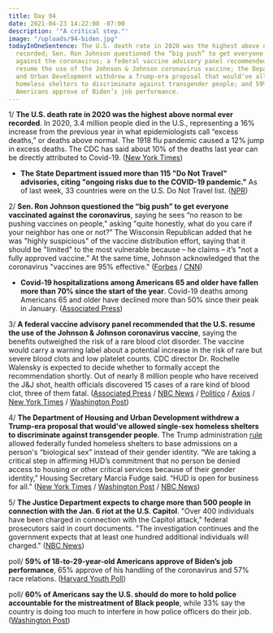 ```yaml
---
title: Day 94
date: 2021-04-23 14:22:00 -07:00
description: '"A critical step."'
image: "/uploads/94-biden.jpg"
todayInOneSentence: The U.S. death rate in 2020 was the highest above normal ever
  recorded; Sen. Ron Johnson questioned the “big push” to get everyone vaccinated
  against the coronavirus; a federal vaccine advisory panel recommended that the U.S.
  resume the use of the Johnson & Johnson coronavirus vaccine; the Department of Housing
  and Urban Development withdrew a Trump-era proposal that would've allowed single-sex
  homeless shelters to discriminate against transgender people; and 59% of 18-to-29-year-old
  Americans approve of Biden’s job performance.
---
```


1/ **The U.S. death rate in 2020 was the highest above normal ever recorded**. In 2020, 3.4 million people died in the U.S., representing a 16% increase from the previous year in what epidemiologists call “excess deaths,” or deaths above normal. The 1918 flu pandemic caused a 12% jump in excess deaths. The CDC has said about 10% of the deaths last year can be directly attributed to Covid-19. ([New York Times](https://www.nytimes.com/interactive/2021/04/23/us/covid-19-death-toll.html))

* **The State Department issued more than 115 "Do Not Travel" advisories, citing "ongoing risks due to the COVID-19 pandemic."** As of last week, 33 countries were on the U.S. Do Not Travel list. ([NPR](https://www.npr.org/sections/coronavirus-live-updates/2021/04/22/989809103/u-s-issues-more-than-115-do-not-travel-advisories-citing-risks-from-covid-19))

2/ **Sen. Ron Johnson questioned the “big push” to get everyone vaccinated against the coronavirus**, saying he sees “no reason to be pushing vaccines on people," asking "quite honestly, what do you care if your neighbor has one or not?” The Wisconsin Republican added that he was "highly suspicious" of the vaccine distribution effort, saying that it should be "limited" to the most vulnerable because – he claims – it’s "not a fully approved vaccine." At the same time, Johnson acknowledged that the coronavirus "vaccines are 95% effective." ([Forbes](https://www.forbes.com/sites/andrewsolender/2021/04/22/gop-sen-ron-jonhson-criticizes-big-push-to-get-everyone-vaccinated/?sh=3191e9c86b77) / [CNN](https://www.cnn.com/2021/04/23/politics/ron-johnson-covid-vaccine/))

* **Covid-19 hospitalizations among Americans 65 and older have fallen more than 70% since the start of the year**. Covid-19 deaths among Americans 65 and older have declined more than 50% since their peak in January. ([Associated Press](https://apnews.com/article/covid-19-hospitalizations-tumble-us-senior-citizens-37f5a0ca5ab76149c1e9bfca9e34eadf))

3/ **A federal vaccine advisory panel recommended that the U.S. resume the use of the Johnson & Johnson coronavirus vaccine**, saying the benefits outweighed the risk of a rare blood clot disorder. The vaccine would carry a warning label about a potential increase in the risk of rare but severe blood clots and low platelet counts. CDC director Dr. Rochelle Walensky is expected to decide whether to formally accept the recommendation shortly. Out of nearly 8 million people who have received the J&J shot, health officials discovered 15 cases of a rare kind of blood clot, three of them fatal. ([Associated Press](https://apnews.com/article/health-science-business-europe-coronavirus-vaccine-839bf6a7c857b25df04078402b4d7b8a) / [NBC News](https://www.nbcnews.com/health/health-news/u-s-should-resume-j-j-vaccinations-warning-notice-cdc-n1265073) / [Politico](https://www.politico.com/news/2021/04/23/cdc-panel-j-j-vaccine-decision-484447) / [Axios](https://www.axios.com/cdc-panel-johnson-johnson-vaccine-pause-lift-dfc002cf-716c-465b-86db-861cb0f1b4a1.html) / [New York Times](https://www.nytimes.com/2021/04/23/health/johnson-covid-vaccine-blood-clots.html) / [Washington Post](https://www.washingtonpost.com/health/2021/04/23/johnson-and-johnson-vaccine-blood-clots/))

4/ **The Department of Housing and Urban Development withdrew a Trump-era proposal that would've allowed single-sex homeless shelters to discriminate against transgender people**. The Trump administration [rule](https://whatthefuckjusthappenedtoday.com/2020/06/16/day-1244/#the-department-of-housing-and-urban) allowed federally funded homeless shelters to base admissions on a person's “biological sex” instead of their gender identity. “We are taking a critical step in affirming HUD’s commitment that no person be denied access to housing or other critical services because of their gender identity,” Housing Secretary Marcia Fudge said. “HUD is open for business for all.” ([New York Times](https://www.nytimes.com/2021/04/22/us/transgender-homeless-biden-trump.html) / [Washington Post](https://www.washingtonpost.com/business/2021/04/22/transgender-homeless-shelters-biden-trump/) / [NBC News](https://www.nbcnews.com/feature/nbc-out/biden-admin-scraps-trump-era-proposal-limit-trans-protections-shelters-n1265010))

5/ **The Justice Department expects to charge more than 500 people in connection with the Jan. 6 riot at the U.S. Capitol**. "Over 400 individuals have been charged in connection with the Capitol attack," federal prosecutors said in court documents. "The investigation continues and the government expects that at least one hundred additional individuals will charged." ([NBC News](https://www.nbcnews.com/politics/justice-department/justice-dept-now-expected-charge-more-500-capitol-riot-probe-n1265095))

poll/ **59% of 18-to-29-year-old Americans approve of Biden’s job performance**, 65% approve of his handling of the coronavirus and 57% race relations. ([Harvard Youth Poll](https://iop.harvard.edu/youth-poll/spring-2021-harvard-youth-poll))

poll/ **60% of Americans say the U.S. should do more to hold police accountable for the mistreatment of Black people**, while 33% say the country is doing too much to interfere in how police officers do their job. ([Washington Post](https://www.washingtonpost.com/politics/2021/04/23/poll-police-bias-floyd/))